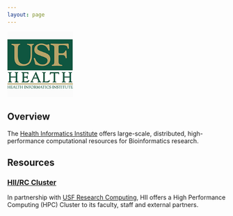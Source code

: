 ```yaml
---
layout: page
---
```


<img src="images/usf-hii-logo.png" border="0" width="30%" height="30%" />
<br/>

## Overview

The [Health Informatics Institute](http://www.hii.usf.edu) offers large-scale, distributed, high-performance computational resources for Bioinformatics research.

## Resources

### [HII/RC Cluster](pages/hii-rc.html)

In partnership with [USF Research Computing](http://www.usf.edu/it/research-computing/), HII offers
a High Performance Computing (HPC) Cluster to its faculty, staff and external partners.
